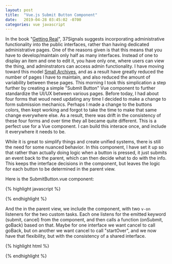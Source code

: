 ```yaml
---
layout: post
title:  "Vue.js Submit Button Component"
date:   2019-04-28 03:45:02 -0700
categories: vue javascript
---
```


In the book "[Getting Real](https://basecamp.com/books/Getting%20Real.pdf)", 37Signals suggests incorporating administrative functionality into the public interfaces, rather than having dedicated administrative pages. One of the reasons given is that this means that you have to develop/maintain only half as many interfaces. Instead of one to display an item and one to edit it, you have only one, where users can view the thing, and adminstrators can access admin functionality. I have moving toward this model [Small Archives](https://smallarchives.com), and as a result have greatly reduced the number of pages I have to maintain, and also reduced the amount of variability between these pages. This morning I took this simplication a step further by creating a simple "Submit Button" Vue component to further standardize the UI/UX between various pages. Before today, I had about four forms that woud need updating any time I decided to make a change to form submission mechanics. Perhaps I made a change to the buttons colors, then kept working and forgot to take the time to make that same change everywhere else. As a result, there was drift in the consistency of these four forms and over time they all became quite different. This is a perfect use for a Vue component. I can build this interace once, and include it everywhere it needs to be. 

While it is great to simplify things and create unified systems, there is still the need for some nuanced behavior. In this component, I have set it up so that rather than actually doing logic when a button is pressed, it just submits an event back to the parent, which can then decide what to do with the info. This keeps the interface decisions in the component, but leaves the logic for each button to be determined in the parent view.

Here is the SubmitButton.vue component:

{% highlight javascript %}
<template>
    <div v-if="!loading"> <!-- an if else to determine if we should display the buttons or the loading animation -->
        <hr class="my-4" /> <!-- an interface element that will be consistent across all views that use this component -->
        <!-- the submit button that, when clicked, switches to the loading animation and emits a 'submit' event to the parent -->
        <div class="btn btn-primary mr-2" v-on:click="loading = !loading; $emit('submit')">Submit</div> 
        <!-- the cancel button that, when clicked, switches to the loading animation and emits a 'cancel' event to the parent -->
        <a class="btn btn-outline-primary" v-on:click="loading = !loading; $emit('cancel')">Cancel</a>
    </div>
    <div v-else> <!-- show the loading animation to indicate to users that the button push was successful and the app is working on the task -->
        <hr class="my-4" />
        <div class="spinner-border" role="status">
        <span class="sr-only">Loading...</span>
        </div>
    </div>
</template>

<script>
import firebase from 'firebase';

export default {
  name: "SubmitButton", 
  data() {
      return {
          loading: false
      }
  }
};
</script>

{% endhighlight %}

And the in the parent view, we include the component, with two `v-on` listeners for the two custom tasks. Each one listens for the emitted keyword (submit, cancel) from the component, and then calls a function (onSubmit, goBack) based on that. Maybe for one interface we want cancel to call goBack, but on another we want cancel to call "startOver", and we now have that flexibility, but with the consistency of a shared interface.

{% highlight html %}

<SubmitButton v-on:submit="onSubmit" v-on:cancel="goBack" />

{% endhighlight %}